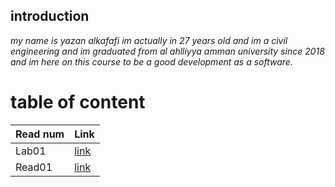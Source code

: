## introduction ##
*my name is yazan alkafafi im actually in 27 years old and im a civil engineering 
and im graduated from al ahlliyya amman university since 2018 
and im here on this course to be a good development as a software.*
# table of content #
|Read num     |Link    |
| ----------- | ----------- |
|  Lab01      | [link](lab01.md)  |
|  Read01     | [link](read01.md) |



 